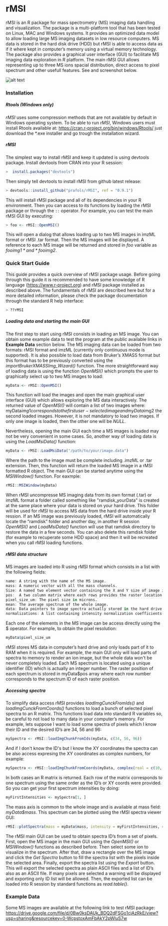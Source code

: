 # rMSI
rMSI is an R package for mass spectrometry (MS) imaging data handling and visualization.
The package is a multi-platform tool that has been tested on Linux, MAC and Windows systems. 
It provides an optimized data model to allow loading large MS imaging datasets in low resource computers. MS data is stored in the hard disk drive (HDD) but rMSI is able to access data as if it where kept in computer’s memory using a virtual memory technology. The package also provides a graphical user interface (GUI) to facilitate MS imaging data exploration in R platform. The main rMSI GUI allows representing up to three MS ions spacial distribution, direct access to pixel spectrum and other usefull features. See and screenshot below.

![alt text](https://github.com/prafols/rMSI/blob/master/images/screenShotrMSI_RGB.png "rMSI Main GUI")

### Installation
##### Rtools (Windows only)
*rMSI* uses some compression methods that are not available by default in Windows operating system. To be able to run *rMSI*, Windows users must install Rtools available at: <https://cran.r-project.org/bin/windows/Rtools/> just download the *.exe installer and go trough the installation wizard.


##### rMSI
The simplest way to install rMSI and keep it updated is using devtools package. Install devtools from CRAN into your R session:
```R
>  install.packages("devtools")
```
Then simply tell devtools to install rMSI from github latest release:
```R
> devtools::install_github("prafols/rMSI", ref = "0.9.1")
```
This will install rMSI package and all of its dependencies in your R environment. Then you can access to its functions by loading the rMSI package or through the `::` operator. For example, you can test the main rMSI GUI by executing:
```R
> foo <- rMSI::OpenMSI()
```
This will open a dialog that allows loading up to two MS images in imzML format or rMSI .tar format. Then the MS images will be displayed. A reference to each MS image will be returned and stored in *foo* variable as *foo$img1* and *foo$img2*. 

### Quick Start Guide
This guide provides a quick overview of rMSI package usage. Before going through this guide it is recommended to have some knowledge of R language (<https://www.r-project.org>) and  rMSI package installed as described above. The fundamentals of rMSI are described here but for a more detailed information, please check the package documentation through the standard R help interface:
```R
> ??rMSI
```

##### Loading data and starting the main GUI
The first step to start using rMSI consists in loading an MS image. You can obtain some example data to test the program at the public available links in  **Example Data** section below. The MS imaging data can be loaded from two formats: rMSI format and imzML (currently only continuous mode is supported). It is also possible to load data from Bruker’s XMASS format but this format has to be previously converted using the *importBrukerXMASSImg_Wizard()* function.
The more straightforward way of loading data is using the function *OpenMSI()* which prompts the user to graphically select up to two MS images to load:
```R
myData <- rMSI::OpenMSI()
```
This function will load the images and open the main graphical user interface (GUI) which allows exploring the MS data interactively.
The returned value of *OpenMSI()* will contain a list of two images where: myData$img1 corresponds to the first user-selected image and myData$img2 the second loaded images. However, it is not mandatory to load two images. If only one image is loaded, then the other one will be *NULL*.

Nevertheless, opening the main GUI each time a MS images is loaded may not be very convenient in some cases. So, another way of loading data is using the *LoadMsiData()* function:
```R
myData <- rMSI::LoadMsiData("/path/to/your/image.data")
```
Where the path to the image must be complete including .imzML or .tar extension. Then, this function will return the loaded MS image in a rMSI formatted R object.
The main GUI can be started anytime using the *MSIWindow()* function. For eaxmple:
```R
rMSI::MSIWindow(myData)
```
When rMSI uncompresse MS imaging data from its own format (.tar) or imzML format a folder called something like "ramdisk_yourData" is created at the same place where your data is stored on your hard drive. This folder will be used for rMSI to access MS data from the hard drive inside your R ression.
If an MS image was previously loaded, rMSI will automatically locate the “ramdisk” folder and another day, in another R session *OpenMSI()* and *LoadMsiData()* function will use that ramdisk directory to restore the data in a few seconds. You can also delete this ramdisk folder (for example to recuperate some HDD space) and then it will be recreated when you call rMSI loading functions.

##### rMSI data structure
MS images are loaded into R using rMSI format which consists in a list with the following fields:
```R
name: A string with the name of the MS image.
mass: A numeric vector with all the mass channels.
Size: A named two element vector containing the X and Y size of image in pixels.
pos:  A two column matrix where each rows provides the raster location of each spectrum.
pixel_size_um: The pixel size in microns.
mean: The average spectrum of the whole image.
data: Data pointers to image spectra actually stored in the hard drive.
normalizations: A list containing intensity normalization coefficients already computed and stored.
```
Each one of the elements in the MS image can be access directly using the $ operator. For example, to obtain the pixel resolution:
```R
myData$pixel_size_um
```
rMSI stores MS data in computer’s hard drive and only loads part of it to RAM when it is required. For example, the main GUI only will load parts of spectra to memory to render an ion image, but the whole data won't be never completely loaded. Each MS spectrum is located using a unique identifier (ID) which is actually an integer number. The raster position of each spectrum is stored in myData$pos array where each row number corresponds to the spectrum ID of each raster position. 

##### Accessing spectra
To simplify data access rMSI provides *loadImgCunckFromIds()* and *loadImgCunckFromCoords()* functions to load a bunch of selected pixel spectra to an R matrix. This functions load data into standard R variables so, be careful to not load to many data in your computer’s memory. For example, lets suppose I want lo load some spectra of pixels which I know their ID and the desired ID’s are 34, 56 and 96:
```R
mySpectra <- rMSI::loadImgChunkFromIds(myData, c(34, 56, 96))
```
And if I don't know the ID's but I know the XY coordinates the spectra can be also access expresing the XY coordinates as complex numbers, for example:
```R
mySpectra <- rMSI::loadImgChunkFromCoords(myData, complex(real = c(10, 12, 34), imaginary = c(5, 9, 12)))
```
In both cases an R matrix is returned. Each row of the matrix corresponds to one spectrum using the same order as the ID’s or XY coords were provided. So you can get your first spectrum intensities by doing:
```R
myFirstIntensities <- mySpectra[1, ]
```
The mass axis is common to the whole image and is available at mass field: *myData$mass*.  This spectrum can be plotted using the rMSI spectra viewer GUI:
```R
rMSI::plotSpectra(mass = myData$mass, intensity = myFirstIntensities, col = "red")
```
The rMSI main GUI can be used to obtain spectra ID’s from a set of pixels. First, open the MS image in the main GUI using the  *OpenMSI()* or *MSIWindow()* functions as described before. Then select some ion to visualize in the spectrum. After that, draw a rectangle over the MS image and click the *Get Spectra* button to fill the spectra list with the pixels inside the selected area. Finally, export the spectra list using the *Export* button. This will export the selected spectra as plain ASCII files and a list of ID’s also as an ASCII file. If many pixels are selected a warning will be displayed and exporting only ID list will be allowed. Then, the exported list can be loaded into R session by standard functions as *read.table()*.

###  Example Data
Some MS images are available at the following link to test rMSI package:
<https://drive.google.com/file/d/0Bw0ksDAUk_BDQ2dFSGo1cjAzRkE/view?usp=sharing&resourcekey=0-WcpstoxAmFbAkY2pWluS7w>
